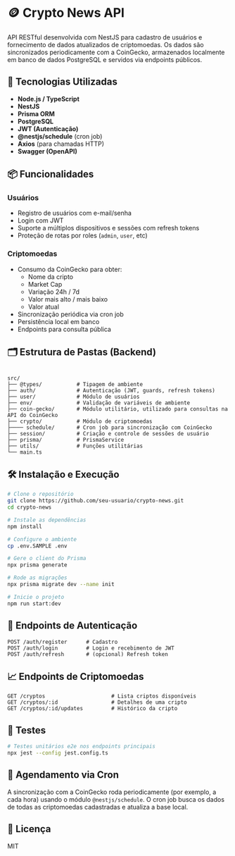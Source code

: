 # 🪙 Crypto News API

API RESTful desenvolvida com NestJS para cadastro de usuários e fornecimento de dados atualizados de criptomoedas. Os dados são sincronizados periodicamente com a CoinGecko, armazenados localmente em banco de dados PostgreSQL e servidos via endpoints públicos.

## 🚀 Tecnologias Utilizadas

- **Node.js / TypeScript**
- **NestJS**
- **Prisma ORM**
- **PostgreSQL**
- **JWT (Autenticação)**
- **@nestjs/schedule** (cron job)
- **Axios** (para chamadas HTTP)
- **Swagger (OpenAPI)**

## 📦 Funcionalidades

### Usuários

- Registro de usuários com e-mail/senha
- Login com JWT
- Suporte a múltiplos dispositivos e sessões com refresh tokens
- Proteção de rotas por roles (`admin`, `user`, etc)

### Criptomoedas

- Consumo da CoinGecko para obter:
  - Nome da cripto
  - Market Cap
  - Variação 24h / 7d
  - Valor mais alto / mais baixo
  - Valor atual
- Sincronização periódica via cron job
- Persistência local em banco
- Endpoints para consulta pública

## 🗂 Estrutura de Pastas (Backend)

```

src/
├── @types/           # Tipagem de ambiente
├── auth/             # Autenticação (JWT, guards, refresh tokens)
├── user/             # Módulo de usuários
├── env/              # Validação de variáveis de ambiente
├── coin-gecko/       # Módulo utilitário, utilizado para consultas na API do CoinGecko
├── crypto/           # Módulo de criptomoedas
├──── schedule/       # Cron job para sincronização com CoinGecko
├── session/          # Criação e controle de sessões de usuário 
├── prisma/           # PrismaService
├── utils/            # Funções utilitárias
└── main.ts

````

## 🛠 Instalação e Execução

```bash
# Clone o repositório
git clone https://github.com/seu-usuario/crypto-news.git
cd crypto-news

# Instale as dependências
npm install

# Configure o ambiente
cp .env.SAMPLE .env

# Gere o client do Prisma
npx prisma generate

# Rode as migrações
npx prisma migrate dev --name init

# Inicie o projeto
npm run start:dev
````

## 🔐 Endpoints de Autenticação

```
POST /auth/register      # Cadastro
POST /auth/login         # Login e recebimento de JWT
POST /auth/refresh       # (opcional) Refresh token
```

## 📈 Endpoints de Criptomoedas

```
GET /cryptos                     # Lista criptos disponíveis
GET /cryptos/:id                 # Detalhes de uma cripto
GET /cryptos/:id/updates         # Histórico da cripto
```

## 🧪 Testes

```bash
# Testes unitários e2e nos endpoints principais
npx jest --config jest.config.ts
```

## 📅 Agendamento via Cron

A sincronização com a CoinGecko roda periodicamente (por exemplo, a cada hora) usando o módulo `@nestjs/schedule`. O cron job busca os dados de todas as criptomoedas cadastradas e atualiza a base local.

## 📄 Licença

MIT
